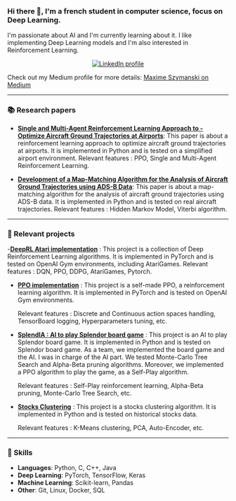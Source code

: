 ### Hi there 👋, I'm a french student in computer science, focus on Deep Learning.

I'm passionate about AI and I'm currently learning about it. I like implementing Deep Learning models and I'm also interested in Reinforcement Learning. 


<div align="center">
  <a href="https://www.linkedin.com/in/maxime-szymanski-369969197/?locale=en_US">
    <img alt="LinkedIn profile" src="https://img.shields.io/badge/LinkedIn-blue?logo=linkedin&logoColor=white&style=for-the-badge">
  </a>
</div>

Check out my Medium profile for more details: [Maxime Szymanski on Medium](https://medium.com/@maxime.szymanski)


---
### 📚 Research papers
- [**Single and Multi-Agent Reinforcement Learning Approach to - Optimize Aircraft Ground Trajectories at Airports**](https://www.eucass.eu/component/docindexer/?task=download&id=7052):
This paper is about a reinforcement learning approach to optimize aircraft ground trajectories at airports. It is implemented in Python and is tested on a simplified airport environment.
    Relevant features : PPO, Single and Multi-Agent Reinforcement Learning.

- [**Development of a Map-Matching Algorithm for the Analysis of Aircraft Ground Trajectories using ADS-B Data**](https://arc.aiaa.org/doi/10.2514/6.2023-3758):
This paper is about a map-matching algorithm for the analysis of aircraft ground trajectories using ADS-B data. It is implemented in Python and is tested on real aircraft trajectories.
    Relevant features : Hidden Markov Model, Viterbi algorithm.
___ 

### 🚀 Relevant projects
-[**DeepRL Atari implementation**](https://github.com/MaximeSzymanski/DeepRL_Atari_implementation) :
This project is a collection of Deep Reinforcement Learning algorithms. It is implemented in PyTorch and is tested on OpenAI Gym environments, including AtariGames.
    Relevant features : DQN, PPO, DDPG, AtariGames, Pytorch.

- [**PPO implementation**](https://github.com/MaximeSzymanski/PPO) :
This project is a self-made PPO, a reinforcement learning algorithm. It is implemented in PyTorch and is tested on OpenAI Gym environments. 

    Relevant features : Discrete and Continuous action spaces handling, TensorBoard logging, Hyperparameters tuning, etc.
- [**SplendIA : AI to play Splendor board game**](https://github.com/MaximeSzymanski/splendia) :
This project is an AI to play Splendor board game. It is implemented in Python and is tested on Splendor board game. As a team, we implemented the board game and the AI. I was in charge of the AI part. 
We tested Monte-Carlo Tree Search and Alpha-Beta pruning algorithms. Moreover, we implemented a PPO algorithm to play the game, as a Self-Play algorithm.

    Relevant features : Self-Play reinforcement learning, Alpha-Beta pruning, Monte-Carlo Tree Search, etc.
- [**Stocks Clustering**](https://github.com/MaximeSzymanski/StocksClustering) :
This project is a stocks clustering algorithm. It is implemented in Python and is tested on historical stocks data. 

    Relevant features : K-Means clustering, PCA, Auto-Encoder, etc.


---
### 🧠 Skills

- **Languages**: Python, C, C++, Java
- **Deep Learning**: PyTorch, TensorFlow, Keras
- **Machine Learning**: Scikit-learn, Pandas
- **Other**: Git, Linux, Docker, SQL

